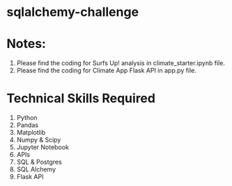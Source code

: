# sqlalchemy-challenge

# Notes:
1. Please find the coding for Surfs Up! analysis in climate_starter.ipynb file.
2. Please find the coding for Climate App Flask API in app.py file.

# Technical Skills Required
1. Python
2. Pandas
3. Matplotlib
4. Numpy & Scipy
5. Jupyter Notebook
6. APIs
7. SQL & Postgres
8. SQL Alchemy
9. Flask API
